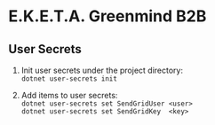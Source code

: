 # E.K.E.T.A. Greenmind B2B

## User Secrets

1. Init user secrets under the project directory:<br>
`dotnet user-secrets init`

2. Add items to user secrets:<br>
`dotnet user-secrets set SendGridUser <user>`<br>
`dotnet user-secrets set SendGridKey  <key>`
